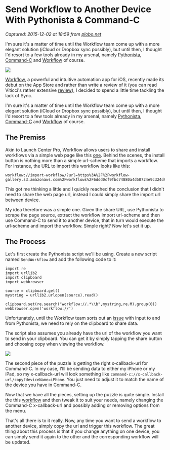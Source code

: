 # Send Workflow to Another Device With Pythonista & Command-C

_Captured: 2015-12-02 at 18:59 from [plobo.net](http://plobo.net/send-workflow-to-another-device-with-pythonista-command-c/)_

I'm sure it's a matter of time until the Workflow team come up with a more elegant solution (iCloud or Dropbox sync possibly), but until then, I thought I'd resort to a few tools already in my arsenal, namely [Pythonista](https://itunes.apple.com/us/app/pythonista/id528579881?mt=8&uo=4&at=11l5Lz), [Command-C](https://itunes.apple.com/us/app/command-c-clipboard-sharing/id692783673?mt=8&uo=4&at=11l5Lz) and [Workflow](https://itunes.apple.com/us/app/workflow-powerful-automation/id915249334?mt=8&uo=4&at=11l5Lz) of course.

![](http://plobo.net/images/send-workflow-to-another-device_1.png)

[Workflow](http://my.workflow.is), a powerful and intuitive automation app for iOS, recently made its debut on the App Store and rather than write a review of it (you can read Viticci's rather extensive [review](http://www.macstories.net/reviews/workflow-review-integrated-automation-for-ios-8)), I decided to spend a little time tackling the lack of Sync.

I'm sure it's a matter of time until the Workflow team come up with a more elegant solution (iCloud or Dropbox sync possibly), but until then, I thought I'd resort to a few tools already in my arsenal, namely [Pythonista](https://itunes.apple.com/us/app/pythonista/id528579881?mt=8&uo=4&at=11l5Lz), [Command-C](https://itunes.apple.com/us/app/command-c-clipboard-sharing/id692783673?mt=8&uo=4&at=11l5Lz) and [Workflow](https://itunes.apple.com/us/app/workflow-powerful-automation/id915249334?mt=8&uo=4&at=11l5Lz) of course.

## The Premiss

Akin to Launch Center Pro, Workflow allows users to share and install workflows via a simple web page like this [one](https://workflow.is/workflows/7c09c64a438f42fca0eef15b9dfe61ee). Behind the scenes, the install button is nothing more than a simple url-scheme that imports a workflow. For instance, the URL to import this workflow looks like this:
    
    
    workflow://import-workflow/?url=https%3A%2F%2Fworkflow-gallery.s3.amazonaws.com%2Fworkflows%2F6ddd0cf9fbc74880a4d50724e9c324d9.wflow&amp;name=Send%20Workflow
    

This got me thinking a little and I quickly reached the conclusion that I didn't need to share the web page url, instead I could simply share the import url between device.

My idea therefore was a simple one. Given the share URL, use Pythonista to scrape the page source, extract the workflow import url-scheme and then use Command-C to send it to another device, that in turn would execute the url-scheme and import the workflow. Simple right? Now let's set it up.

## The Process

Let's first create the Pythonista script we'll be using. Create a new script named `SendWorkflow` and add the following code to it:
    
    
    import re
    import urllib2
    import clipboard
    import webbrowser
    
    source = clipboard.get()
    mystring = urllib2.urlopen(source).read()
    
    clipboard.set(re.search("workflow://.*\\b",mystring,re.M).group(0))
    webbrowser.open('workflow://')
    

Unfortunately, until the Workflow team sorts out an [issue](https://twitter.com/WorkflowHQ/status/543560946652688385) with input to and from Pythonista, we need to rely on the clipboard to share data.

The script also assumes you already have the url of the workflow you want to send in your clipboard. You can get it by simply tapping the share button and choosing copy when viewing the workflow.

![](http://plobo.net/images/send-workflow-to-another-device_2.jpg)

The second piece of the puzzle is getting the right x-callback-url for Command-C. In my case, I'lll be sending data to either my iPhone or my iPad, so my x-callback-url will look something like `command-c://x-callback-url/copy?deviceName=iPhone`. You just need to adjust it to match the name of the device you have in Command-C.

Now that we have all the pieces, setting up the puzzle is quite simple. Install the this [workflow](https://workflow.is/workflows/7c09c64a438f42fca0eef15b9dfe61ee) and then tweak it to suit your needs, namely changing the Command-C x-callback-url and possibly adding or removing options from the menu.

That's all there is to it really. Now, any time you want to send a workflow to another device, simply copy the url and trigger this workflow. The great thing about this process is that if you change anything on one device, you can simply send it again to the other and the corresponding workflow will be updated.
